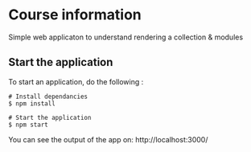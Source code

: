 # Course information

Simple web applicaton to understand rendering a collection & modules

## Start the application

To start an application, do the following :

```
# Install dependancies
$ npm install

# Start the application
$ npm start
```

You can see the output of the app on: http://localhost:3000/
